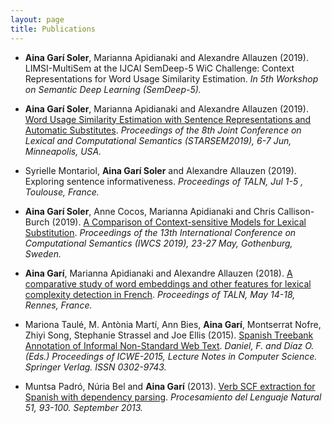 ```yaml
---
layout: page
title: Publications
---
```




* **Aina Garí Soler**, Marianna Apidianaki and Alexandre Allauzen (2019). LIMSI-MultiSem at the IJCAI SemDeep-5 WiC Challenge: Context Representations for Word Usage Similarity Estimation. _In 5th Workshop on Semantic Deep Learning (SemDeep-5)._

* **Aina Garí Soler**, Marianna Apidianaki and Alexandre Allauzen (2019). [Word Usage Similarity Estimation with Sentence Representations and Automatic Substitutes](https://www.aclweb.org/anthology/S19-1002). *Proceedings of the 8th Joint Conference on Lexical and Computational Semantics (STARSEM2019), 6-7 Jun, Minneapolis, USA.*


* Syrielle Montariol, **Aina Garí Soler** and Alexandre Allauzen (2019). Exploring sentence informativeness. _Proceedings of TALN, Jul 1-5 , Toulouse, France._


* **Aina Garí Soler**, Anne Cocos, Marianna Apidianaki and Chris Callison-Burch (2019). [A Comparison of Context-sensitive Models for Lexical Substitution](https://www.aclweb.org/anthology/W19-0423). _Proceedings of the 13th International Conference on Computational Semantics (IWCS 2019), 23-27 May, Gothenburg, Sweden._


* **Aina Garí**, Marianna Apidianaki and Alexandre Allauzen (2018). [A comparative study of word embeddings and other features for lexical complexity detection in French](https://perso.limsi.fr/marianna/taln-complexity-3.pdf). _Proceedings of TALN, May 14-18, Rennes, France._

* Mariona Taulé, M. Antònia Martí, Ann Bies, **Aina Garí**, Montserrat Nofre, Zhiyi Song, Stephanie Strassel and Joe Ellis (2015). [Spanish Treebank Annotation of Informal Non-Standard Web Text](https://www.ldc.upenn.edu/sites/www.ldc.upenn.edu/files/nlpit2015-spanish-treebank-annotation.pdf). _Daniel, F. and Díaz O. (Eds.) Proceedings of ICWE-2015, Lecture Notes in Computer Science. Springer Verlag. ISSN 0302-9743._

* Muntsa Padró, Núria Bel and **Aina Garí** (2013). [Verb SCF extraction for Spanish with dependency parsing](https://pdfs.semanticscholar.org/0505/8e6c6e9f2851570b64fb1cce1374071908e5.pdf?_ga=2.240515524.617673213.1562600575-496965568.1562600575). _Procesamiento del Lenguaje Natural 51, 93-100. September 2013._

